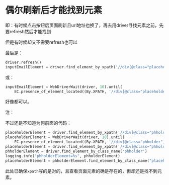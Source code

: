 # 偶尔刷新后才能找到元素

即：有时候点击按钮后页面刷新且url地址也换了，再去用driver寻找元素之前，先要refresh然后才能找到

但是有时候却又不需要refresh也可以

最后是：

```python
driver.refresh()
inputEmailElement = driver.find_element_by_xpath('//div[@class="placeholderContainer"]/input[@name="loginfmt"]’)
```

或：

```python
inputEmailElement = WebDriverWait(driver, 10).until(
    EC.presence_of_element_located((By.XPATH, '//div[@class="placeholderContainer"]/input[@name="loginfmt"]')))
```

好像都可以。

注：

不过还是不知道为何前面的代码：

```python
placeholderElement = driver.find_element_by_xpath('//div[@class="phholder"]/div[@class="placeholder"]')
placeholderElement = WebDriverWait(driver, 10).until(
    EC.presence_of_element_located((By.XPATH, '//div[@class="phholder"]/div[@class="placeholder"]')))
placeholderElement = driver.find_element_by_xpath('//div[@class="phholder"]')
phholderElement = driver.find_element_by_class_name('phholder')
logging.info("phholderElement=%s", phholderElement)
placeholderElement = phholderElement.find_element_by_class_name("placeholder")
```

此处已确保`xpath`写的是对的，且查看页面元素的确是存在的，但却还是找不到元素。
